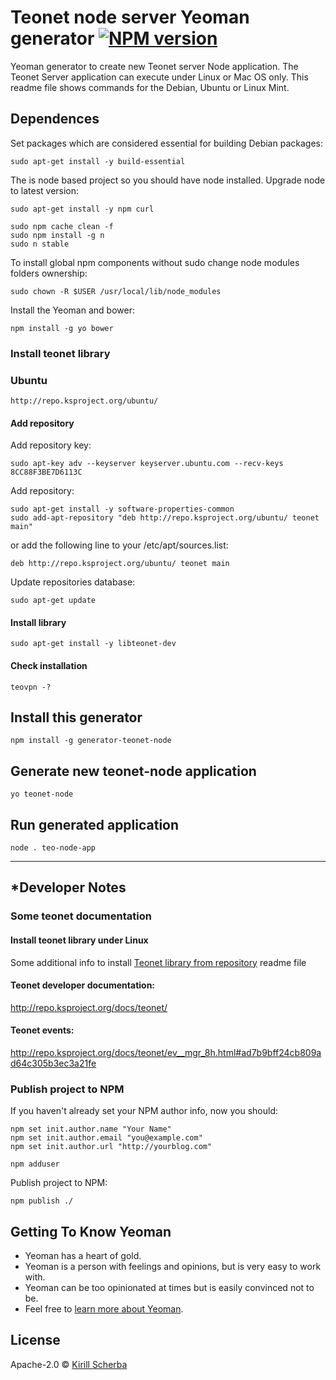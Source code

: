 # Teonet node server Yeoman generator [![NPM version][npm-image]][npm-url]

Yeoman generator to create new Teonet server Node application. The Teonet Server 
application can execute under Linux or Mac OS only. This readme file shows 
commands for the Debian, Ubuntu or Linux Mint.


## Dependences

Set packages which are considered essential for building Debian packages:

    sudo apt-get install -y build-essential

The is node based project so you should have node installed. Upgrade node to latest version:

    sudo apt-get install -y npm curl

    sudo npm cache clean -f
    sudo npm install -g n
    sudo n stable

To install global npm components without sudo change node modules folders ownership:

    sudo chown -R $USER /usr/local/lib/node_modules

Install the Yeoman and bower:

    npm install -g yo bower

### Install teonet library

### Ubuntu

    http://repo.ksproject.org/ubuntu/

#### Add repository

Add repository key:  

    sudo apt-key adv --keyserver keyserver.ubuntu.com --recv-keys 8CC88F3BE7D6113C
    
Add repository:    

    sudo apt-get install -y software-properties-common
    sudo add-apt-repository "deb http://repo.ksproject.org/ubuntu/ teonet main"
    
or add the following line to your /etc/apt/sources.list:  

    deb http://repo.ksproject.org/ubuntu/ teonet main
    
Update repositories database:    
    
    sudo apt-get update

#### Install library

    sudo apt-get install -y libteonet-dev

#### Check installation

    teovpn -?

## Install this generator

    npm install -g generator-teonet-node

## Generate new teonet-node application

    yo teonet-node
  
## Run generated application

    node . teo-node-app

<hr>

## *Developer Notes

### Some teonet documentation

#### Install teonet library under Linux

Some additional info to install [Teonet library from repository](https://gitlab.ksproject.org/teonet/teonet/blob/master/README.md#install-from-repositories-notes) readme file


#### Teonet developer documentation:  
http://repo.ksproject.org/docs/teonet/


#### Teonet events:  
http://repo.ksproject.org/docs/teonet/ev__mgr_8h.html#ad7b9bff24cb809ad64c305b3ec3a21fe


### Publish project to NPM

If you haven't already set your NPM author info, now you should:

    npm set init.author.name "Your Name"
    npm set init.author.email "you@example.com"
    npm set init.author.url "http://yourblog.com"
    
    npm adduser

Publish project to NPM:

    npm publish ./

## Getting To Know Yeoman

 * Yeoman has a heart of gold.
 * Yeoman is a person with feelings and opinions, but is very easy to work with.
 * Yeoman can be too opinionated at times but is easily convinced not to be.
 * Feel free to [learn more about Yeoman](http://yeoman.io/).

## License

Apache-2.0 © [Kirill Scherba](https://gitlab.ksproject.org)


[npm-image]: https://badge.fury.io/js/generator-teonet-node.svg
[npm-url]: https://npmjs.org/package/generator-teonet-node
[travis-image]: https://travis-ci.org//generator-teonet-node.svg?branch=master
[travis-url]: https://travis-ci.org//generator-teonet-node
[daviddm-image]: https://david-dm.org//generator-teonet-node.svg?theme=shields.io
[daviddm-url]: https://david-dm.org//generator-teonet-node
[coveralls-image]: https://coveralls.io/repos//generator-teonet-node/badge.svg
[coveralls-url]: https://coveralls.io/r//generator-teonet-node
